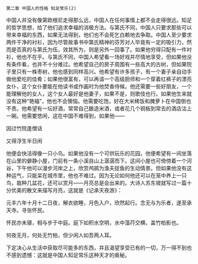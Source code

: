     第二章 中国人的性格 知足常乐(2) 

   中国人并没有像第欧根尼走得那么远，中国人在任何事情上都不会走得很远。知足的哲学思想，给了他们追求幸福的消极方法。与第氏不同，中国人只要求那些可以带来幸福的东西，如果无法得到，他们也不会死乞白赖地去争取。中国人至少要求两件干净的衬衫，因为尽管故事书中第氏精神的芬芳对人毕竟有一定的吸引力，然而是否真的与第氏为伍，效其所为，则是另外一回事了。如果他穷得只配有一件衬衫，他也不在乎。与第氏不同，中国人希望看一场好戏并尽情地享受，但如果他没有条件看，也并不十分难过。他希望自己的房子周围有一些高大的古树，但如果院子里只有一株枣树，他也感到同样高兴。他希望有许多孩子，有一个妻子亲自动手做他爱吃的佳肴；如果他很富有，可以再请一个高级厨师和一个穿着红裤子的漂亮女仆，这个女仆要能在他读书或作画时为他焚香侍候。他还需要一些好朋友，一个能理解他的女人，这个女人最好是他妻子，如果不是，则歌伎也行。如果他生来就没有这种“艳福”，他也不会懊恼。他需要吃饱，好在大米稀饭和腌萝卜在中国倒也不贵。他希望有一坛好酒，常常自己酿造米酒，或者花几个铜板到常去的酒店沽上一碗。他需要悠闲，这在中国不难得到，如果他——

   因过竹院逢僧话

   又得浮生半日闲

   他便会快活得像一只小鸟。如果他没有一个可供玩乐的花园，他便希望有一间坐落在山里的僻静小屋，门前有一条小溪自山上潺潺而下。这间小屋也可倚傍着一个河谷，下午他可以漫步河岸之上，欣赏鸬鹚为渔夫捉鱼的生动情景。但如果他没有这种运气，只能呆在城市里，他也不难过。因为无论如何他还可以在笼中养上一只鸟，栽种几盆花，还可以赏月——月亮总是会出来的。大诗人苏东坡就写过一篇十分优美的散文来描写月亮，这就是《记承天夜游》：

   元丰六年十月十二日夜，解衣欲睡，月色入户，欣然起行。念无与为乐者，遂至承天寺。寻张怀民。

   怀民亦未寝，相与步于中庭。庭下如积水空明，水中藻荇交横，盖竹柏影也。

   何夜无月，何处无竹柏，但少闲人如吾两人耳。

   下定决心从生活中获取尽可能多的东西，并且渴望享受已有的一切，万一得不到也不感到遗憾：这就是中国人知足常乐这种天才的奥秘。


